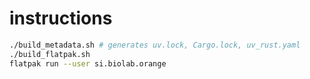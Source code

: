 # instructions

```bash
./build_metadata.sh # generates uv.lock, Cargo.lock, uv_rust.yaml
./build_flatpak.sh
flatpak run --user si.biolab.orange
```
